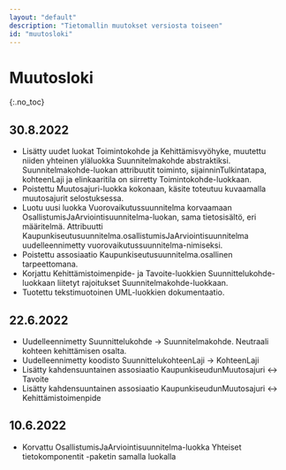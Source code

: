 ```yaml
---
layout: "default"
description: "Tietomallin muutokset versiosta toiseen"
id: "muutosloki"
---
```

# Muutosloki
{:.no_toc}

## 30.8.2022

* Lisätty uudet luokat Toimintokohde ja Kehittämisvyöhyke, muutettu niiden yhteinen yläluokka Suunnitelmakohde abstraktiksi. Suunnitelmakohde-luokan attribuutit toiminto, sijainninTulkintatapa, kohteenLaji ja elinkaaritila on siirretty Toimintokohde-luokkaan.
* Poistettu Muutosajuri-luokka kokonaan, käsite toteutuu kuvaamalla muutosajurit selostuksessa.
* Luotu uusi luokka Vuorovaikutussuunnitelma korvaamaan OsallistumisJaArviointisuunnitelma-luokan, sama tietosisältö, eri määritelmä. Attribuutti Kaupunkiseutusuunnitelma.osallistumisJaArviointisuunnitelma uudelleennimetty vuorovaikutussuunnitelma-nimiseksi.
* Poistettu assosiaatio Kaupunkiseutusuunnitelma.osallinen tarpeettomana.
* Korjattu Kehittämistoimenpide- ja Tavoite-luokkien Suunnittelukohde-luokkaan liitetyt rajoitukset Suunnitelmakohde-luokkaan. 
* Tuotettu tekstimuotoinen UML-luokkien dokumentaatio.

## 22.6.2022

* Uudelleennimetty Suunnittelukohde -> Suunnitelmakohde. Neutraali kohteen kehittämisen osalta.
* Uudelleennimetty koodisto SuunnittelukohteenLaji -> KohteenLaji
* Lisätty kahdensuuntainen assosiaatio KaupunkiseudunMuutosajuri <-> Tavoite
* Lisätty kahdensuuntainen assosiaatio KaupunkiseudunMuutosajuri <-> Kehittämistoimenpide

## 10.6.2022

* Korvattu OsallistumisJaArviointisuunnitelma-luokka Yhteiset tietokomponentit -paketin samalla luokalla